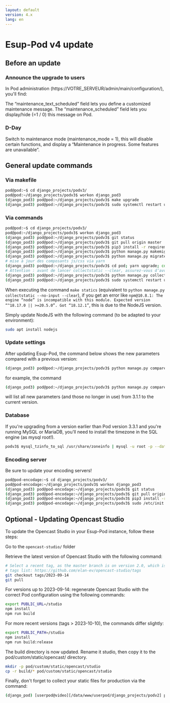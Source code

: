 ```yaml
---
layout: default
version: 4.x
lang: en
---
```


# Esup-Pod v4 update

## Before an update

### Announce the upgrade to users

In Pod administration (https://VOTRE_SERVEUR/admin/main/configuration/), you'll find:

The “maintenance_text_scheduled” field lets you define a customized maintenance message.
The “maintenance_scheduled” field lets you display/hide (=1 / 0) this message on Pod.

### D-Day

Switch to maintenance mode (maintenance_mode = 1), this will disable certain functions, and display a “Maintenance in progress. Some features are unavailable”.

## General update commands

### Via makefile

```sh
pod@pod:~$ cd django_projects/podv3/
pod@pod:~/django_projects/podv3$ workon django_pod3
(django_pod3) pod@pod:~/django_projects/podv3$ make upgrade
(django_pod3) pod@pod:~/django_projects/podv3$ sudo systemctl restart uwsgi-pod
```

### Via commands

```sh
pod@pod:~$ cd django_projects/podv3/
pod@pod:~/django_projects/podv3$ workon django_pod3
(django_pod3) pod@pod:~/django_projects/podv3$ git status
(django_pod3) pod@pod:~/django_projects/podv3$ git pull origin master
(django_pod3) pod@pod:~/django_projects/podv3$ pip3 install -r requirements.txt
(django_pod3) pod@pod:~/django_projects/podv3$ python manage.py makemigrations
(django_pod3) pod@pod:~/django_projects/podv3$ python manage.py migrate
# mise à jour des composants js/css via yarn
(django_pod3) pod@pod:~/django_projects/podv3$ cd pod; yarn upgrade; cd ..
# Attention : avant de lancer collectstatic --clear, assurez-vous d’avoir sauvegardé le dossier static/custom si vous y avez mis des fichiers personnalisés.
(django_pod3) pod@pod:~/django_projects/podv3$ python manage.py collectstatic --no-input --clear
(django_pod3) pod@pod:~/django_projects/podv3$ sudo systemctl restart uwsgi-pod
```

When executing the command `make statics` (equivalent to `python manage.py collectstatic --no-input --clear`), if you get an error like `npm@10.8.1: The engine “node” is incompatible with this module. Expected version “^18.17.0 || >=20.5.0”. Got “18.12.1”`, this is due to the NodeJS version.

Simply update NodeJS with the following command (to be adapted to your environment):

```sh
sudo apt install nodejs
```

### Update settings

After updating Esup-Pod, the command below shows the new parameters compared with a previous version:

```sh
(django_pod3) pod@pod:~/django_projects/podv3$ python manage.py compareconfiguration *REVIEW_VERSION*
```

for example, the command

```sh
(django_pod3) pod@pod:~/django_projects/podv3$ python manage.py compareconfiguration 3.1.1
```

will list all new parameters (and those no longer in use) from 3.1.1 to the current version.

### Database

If you're upgrading from a version earlier than Pod version 3.3.1 and you're running MySQL or MariaDB, you'll need to install the timezone in the SQL engine (as mysql root!).

```sh
podv3$ mysql_tzinfo_to_sql /usr/share/zoneinfo | mysql -u root -p --database=mysql
```

### Encoding server

Be sure to update your encoding servers!

```sh
pod@pod-encodage:~$ cd django_projects/podv3/
pod@pod-encodage:~/django_projects/podv3$ workon django_pod3
(django_pod3) pod@pod-encodage:~/django_projects/podv3$ git status
(django_pod3) pod@pod-encodage:~/django_projects/podv3$ git pull origin master
(django_pod3) pod@pod-encodage:~/django_projects/podv3$ pip3 install -r requirements.txt
(django_pod3) pod@pod-encodage:~/django_projects/podv3$ sudo /etc/init.d/celeryd restart
```

## Optional - Updating Opencast Studio

To update the Opencast Studio in your Esup-Pod instance, follow these steps:

Go to the `opencast-studio/` folder

Retrieve the latest version of Opencast Studio with the following command:

```sh
# Select a recent tag, as the master branch is on version 2.0, which is a complete redesign.
# tags list: https://github.com/elan-ev/opencast-studio/tags
git checkout tags/2023-09-14
git pull
```

For versions up to 2023-09-14: regenerate Opencast Studio with the correct Pod configuration using the following commands:

```sh
export PUBLIC_URL=/studio
npm install
npm run build
```

For more recent versions (tags > 2023-10-10), the commands differ slightly:

```sh
export PUBLIC_PATH=/studio
npm install
npm run build:release
```

The build directory is now updated. Rename it studio, then copy it to the pod/custom/static/opencast/ directory.

```sh
mkdir -p pod/custom/static/opencast/studio
cp -r build/* pod/custom/static/opencast/studio
```

Finally, don't forget to collect your static files for production via the command:

```sh
(django_pod) [userpod@video][/data/www/userpod/django_projects/podv2] python manage.py collectstatic
```
